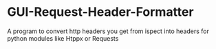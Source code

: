 # GUI-Request-Header-Formatter
A program to convert http headers you get from ispect into headers for python modules like Htppx or Requests
